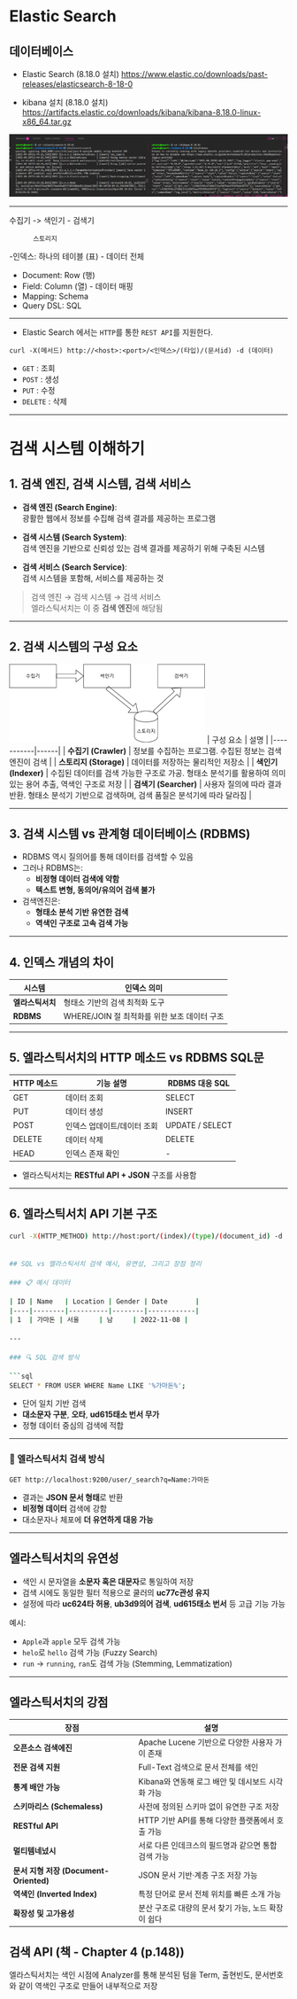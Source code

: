 # Elastic Search
## 데이터베이스

- Elastic Search (8.18.0 설치)
https://www.elastic.co/downloads/past-releases/elasticsearch-8-18-0

- kibana 설치 (8.18.0 설치)
https://artifacts.elastic.co/downloads/kibana/kibana-8.18.0-linux-x86_64.tar.gz

![eskibanarun](/assets/eSKibanaRun.png)

---
수집기 -> 색인기 - 검색기
          
          스토리지
-인덱스: 하나의 테이블 (표) - 데이터 전체
- Document: Row (행)
- Field: Column (열) - 데이터 매핑
- Mapping: Schema
- Query DSL: SQL

---
- Elastic Search 에서는 `HTTP`를 통한 `REST API`를 지원한다.

`curl -X(메서드) http://<host>:<port>/<인덱스>/(타입)/(문서id) -d (데이터)`

- `GET` : 조회
- `POST` : 생성
- `PUT` : 수정
- `DELETE` : 삭제

---
# 검색 시스템 이해하기

## 1. 검색 엔진, 검색 시스템, 검색 서비스

- **검색 엔진 (Search Engine)**:  
  광활한 웹에서 정보를 수집해 검색 결과를 제공하는 프로그램

- **검색 시스템 (Search System)**:  
  검색 엔진을 기반으로 신뢰성 있는 검색 결과를 제공하기 위해 구축된 시스템

- **검색 서비스 (Search Service)**:  
  검색 시스템을 포함해, 서비스를 제공하는 것

> 검색 엔진 → 검색 시스템 → 검색 서비스  
> 엘라스틱서치는 이 중 **검색 엔진**에 해당됨

---

## 2. 검색 시스템의 구성 요소
![es](/assets/es.png)
| 구성 요소 | 설명 |
|-----------|------|
| **수집기 (Crawler)** | 정보를 수집하는 프로그램. 수집된 정보는 검색 엔진이 검색 |
| **스토리지 (Storage)** | 데이터를 저장하는 물리적인 저장소 |
| **색인기 (Indexer)** | 수집된 데이터를 검색 가능한 구조로 가공. 형태소 분석기를 활용하여 의미 있는 용어 추출, 역색인 구조로 저장 |
| **검색기 (Searcher)** | 사용자 질의에 따라 결과 반환. 형태소 분석기 기반으로 검색하며, 검색 품질은 분석기에 따라 달라짐 |

---

## 3. 검색 시스템 vs 관계형 데이터베이스 (RDBMS)

- RDBMS 역시 질의어를 통해 데이터를 검색할 수 있음
- 그러나 RDBMS는:
  - **비정형 데이터 검색에 약함**
  - **텍스트 변형, 동의어/유의어 검색 불가**
- 검색엔진은:
  - **형태소 분석 기반 유연한 검색**
  - **역색인 구조로 고속 검색 가능**

---

## 4. 인덱스 개념의 차이

| 시스템 | 인덱스 의미 |
|--------|-------------|
| **엘라스틱서치** | 형태소 기반의 검색 최적화 도구 |
| **RDBMS** | WHERE/JOIN 절 최적화를 위한 보조 데이터 구조 |

---

## 5. 엘라스틱서치의 HTTP 메소드 vs RDBMS SQL문

| HTTP 메소드 | 기능 설명 | RDBMS 대응 SQL |
|-------------|-----------|----------------|
| GET         | 데이터 조회 | SELECT         |
| PUT         | 데이터 생성 | INSERT         |
| POST        | 인덱스 업데이트/데이터 조회 | UPDATE / SELECT |
| DELETE      | 데이터 삭제 | DELETE         |
| HEAD        | 인덱스 존재 확인 | -              |

- 엘라스틱서치는 **RESTful API + JSON** 구조를 사용함

---

## 6. 엘라스틱서치 API 기본 구조

```bash
curl -X(HTTP_METHOD) http://host:port/(index)/(type)/(document_id) -d '{json 데이터}'


## SQL vs 엘라스틱서치 검색 예시, 유연성, 그리고 장점 정리

### 📋 예시 데이터

| ID | Name   | Location | Gender | Date       |
|----|--------|----------|--------|------------|
| 1  | 가마돈 | 서울     | 남     | 2022-11-08 |

---

### 🔍 SQL 검색 방식

```sql
SELECT * FROM USER WHERE Name LIKE '%가마돈%';
```

- 단어 일치 기반 검색
- **대소문자 구분**, **오타**, **ud615태소 번서 무가**
- 정형 데이터 중심의 검색에 적합

---

### 🔎 엘라스틱서치 검색 방식

```http
GET http://localhost:9200/user/_search?q=Name:가마돈
```

- 결과는 **JSON 문서 형태**로 반환
- **비정형 데이터** 검색에 강함
- 대소문자나 체포에 **더 유연하게 대응 가능**

---

## 엘라스틱서치의 유연성

- 색인 시 문자열을 **소문자 혹은 대문자**로 통일하여 저장
- 검색 시에도 동일한 필터 적용으로 쿨러의 **uc77c관성 유지**
- 설정에 따라 **uc624타 허용**, **ub3d9의어 검색**, **ud615태소 번서** 등 고급 기능 가능

예시:
- `Apple`과 `apple` 모두 검색 가능
- `helo`로 `hello` 검색 가능 (Fuzzy Search)
- `run` → `running`, `ran`도 검색 가능 (Stemming, Lemmatization)

---

## 엘라스틱서치의 강점

| 장점 | 설명 |
|--------|------|
| **오픈소스 검색에진** | Apache Lucene 기반으로 다양한 사용자 가이 존재 |
| **전문 검색 지원** | Full-Text 검색으로 문서 전체를 색인 |
| **통계 배안 가능** | Kibana와 연동해 로그 배안 및 데시보드 시각화 가능 |
| **스키마리스 (Schemaless)** | 사전에 정의된 스키마 없이 유연한 구조 저장 |
| **RESTful API** | HTTP 기반 API를 통해 다양한 플랫폼에서 호출 가능 |
| **멀티템네넜시** | 서로 다른 인데크스의 필드명과 같으면 통합 검색 가능 |
| **문서 지형 저장 (Document-Oriented)** | JSON 문서 기반·계층 구조 저장 가능 |
| **역색인 (Inverted Index)** | 특정 단어로 문서 전체 위치를 빠른 소개 가능 |
| **확장성 및 고가용성** | 분산 구조로 대량의 문서 찾기 가능, 노드 확장이 쉽다 |

## 검색 API (책 - Chapter 4 (p.148))
엘라스틱서치는 색인 시점에 Analyzer를 통해 분석된 텀을 Term, 출현빈도, 문서번호와 같이 역색인 구조로 만들어 내부적으로 저장

